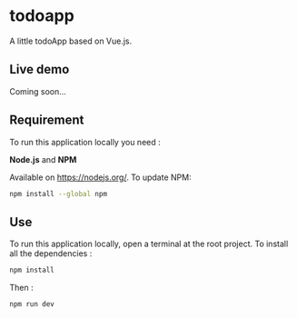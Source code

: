 # todoapp

A little todoApp based on Vue.js.

## Live demo

Coming soon...

## Requirement

To run this application locally you need :

**Node.js** and **NPM**

Available on https://nodejs.org/.
To update NPM:

```sh
npm install --global npm
```
## Use

To run this application locally, open a terminal at the root project. To install all the dependencies :

```sh
npm install
```

Then :

```sh
npm run dev
```
